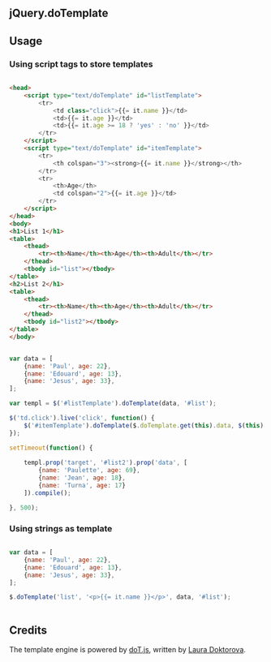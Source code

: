 ## jQuery.doTemplate

## Usage

### Using script tags to store templates

```html

<head>
    <script type="text/doTemplate" id="listTemplate">
        <tr>
            <td class="click">{{= it.name }}</td>
            <td>{{= it.age }}</td>
            <td>{{= it.age >= 18 ? 'yes' : 'no' }}</td>
        </tr>
    </script>
    <script type="text/doTemplate" id="itemTemplate">
        <tr>
            <th colspan="3"><strong>{{= it.name }}</strong></th>
        </tr>
        <tr>
            <th>Age</th>
            <td colspan="2">{{= it.age }}</td>
        </tr>
    </script>
</head>
<body>
<h1>List 1</h1>
<table>
    <thead>
        <tr><th>Name</th><th>Age</th><th>Adult</th></tr>
    </thead>
    <tbody id="list"></tbody>
</table>
<h2>List 2</h1>
<table>
    <thead>
        <tr><th>Name</th><th>Age</th><th>Adult</th></tr>
    </thead>
    <tbody id="list2"></tbody>
</table>
</body>
```

```javascript

var data = [
    {name: 'Paul', age: 22},
    {name: 'Edouard', age: 13},
    {name: 'Jesus', age: 33},
];

var templ = $('#listTemplate').doTemplate(data, '#list');

$('td.click').live('click', function() {
    $('#itemTemplate').doTemplate($.doTemplate.get(this).data, $(this).parent());
});

setTimeout(function() {
        
    templ.prop('target', '#list2').prop('data', [
        {name: 'Paulette', age: 69},
        {name: 'Jean', age: 18},
        {name: 'Turna', age: 17}
    ]).compile();

}, 500);

```

### Using strings as template

```javascript

var data = [
    {name: 'Paul', age: 22},
    {name: 'Edouard', age: 13},
    {name: 'Jesus', age: 33},
];

$.doTemplate('list', '<p>{{= it.name }}</p>', data, '#list');
	
```


## Credits

The template engine is powered by [doT.js](http://olado.github.com/doT/), written by [Laura Doktorova](https://github.com/olado).
